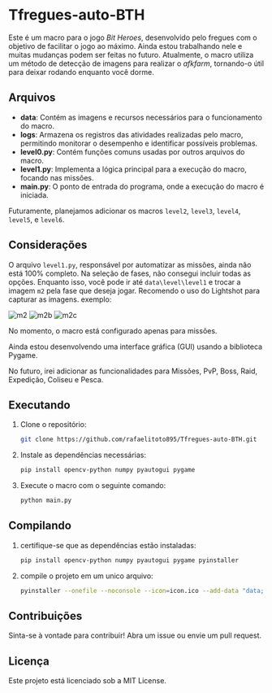 # Tfregues-auto-BTH

Este é um macro para o jogo *Bit Heroes*, desenvolvido pelo fregues com o objetivo de facilitar o jogo ao máximo. Ainda estou trabalhando nele e muitas mudanças podem ser feitas no futuro. Atualmente, o macro utiliza um método de detecção de imagens para realizar o *afkfarm*, tornando-o útil para deixar rodando enquanto você dorme.



## Arquivos

- **data**: Contém as imagens e recursos necessários para o funcionamento do macro.
- **logs**: Armazena os registros das atividades realizadas pelo macro, permitindo monitorar o desempenho e identificar possíveis problemas.
- **level0.py**: Contém funções comuns usadas por outros arquivos do macro.
- **level1.py**: Implementa a lógica principal para a execução do macro, focando nas missões.
- **main.py**: O ponto de entrada do programa, onde a execução do macro é iniciada.

Futuramente, planejamos adicionar os macros `level2`, `level3`, `level4`, `level5`, e `level6`.

## Considerações

O arquivo `level1.py`, responsável por automatizar as missões, ainda não está 100% completo. Na seleção de fases, não consegui incluir todas as opções. Enquanto isso, você pode ir até `data\level\level1` e trocar a imagem `m2` pela fase que deseja jogar. Recomendo o uso do Lightshot para capturar as imagens.
exemplo:

![m2](https://github.com/user-attachments/assets/95392baf-6313-4640-bd8a-a125bf0ba589) ![m2b](https://github.com/user-attachments/assets/c02adeff-acad-41db-bda0-06ce5db8d23c) ![m2c](https://github.com/user-attachments/assets/a677a861-27c8-4d58-8e85-6d828d4b41ec)

No momento, o macro está configurado apenas para missões.

Ainda estou desenvolvendo uma interface gráfica (GUI) usando a biblioteca Pygame.

No futuro, irei adicionar as funcionalidades para Missões, PvP, Boss, Raid, Expedição, Coliseu e Pesca.

 
## Executando

1. Clone o repositório:
	```bash
	git clone https://github.com/rafaelitoto895/Tfregues-auto-BTH.git
	```
2. Instale as dependências necessárias:
	```bash
	pip install opencv-python numpy pyautogui pygame
	```
3. Execute o macro com o seguinte comando:
	```bash
	python main.py
	```
   
## Compilando
	
1. certifique-se que as dependências estão instaladas:
	```bash
	pip install opencv-python numpy pyautogui pygame pyinstaller
	```
2. compile o projeto em um unico arquivo:
	```bash
	pyinstaller --onefile --noconsole --icon=icon.ico --add-data "data;data" main.py
	```
	

## Contribuições

Sinta-se à vontade para contribuir! Abra um issue ou envie um pull request.

## Licença

Este projeto está licenciado sob a MIT License.
